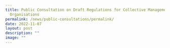 ```yaml
---
title: Public Consultation on Draft Regulations for Collective Management
  Organisations
permalink: /news/public-consultations/permalink/
date: 2022-11-07
layout: post
description: ""
image: ""
---
```



